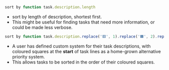 <!-- placeholder to force blank line before included text -->


```javascript
sort by function task.description.length
```

- sort by length of description, shortest first.
- This might be useful for finding tasks that need more information, or could be made less verbose.

```javascript
sort by function task.description.replace('🟥', 1).replace('🟧', 2).replace('🟨', 3).replace('🟩', 4).replace('🟦', 5)
```

- A user has defined custom system for their task descriptions, with coloured squares at the **start** of task lines as a home-grown alternative priority system.
- This allows tasks to be sorted in the order of their coloured squares.


<!-- placeholder to force blank line after included text -->
